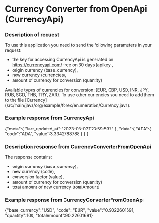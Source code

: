 # Currency Converter from OpenApi (CurrencyApi)
### Description of request

To use this application you need to send the following parameters in your request:
- the key for accessing CurrencyApi is generated on https://currencyapi.com/ free on 30 days (apikey),
- origin currency (base_currency),
- new currency (currencies),
- amount of currency for conversion (quantity)

Available types of currencies for conversion: {EUR, GBP, USD, INR, JPY, RUB, SGD, THB, TRY, ZAR}. 
To use other currencies you need to add them to the file [Currency] (src/main/java/org/example/forex/enumeration/Currency.java).

### Example response from CurrencyApi
 {"meta":{
"last_updated_at":"2023-08-02T23:59:59Z"
},
"data":{
"ADA":{
"code":"ADA",
"value":3.3342788788
}
}
}

### Description response from CurrencyConverterFromOpenApi
The response contains:
- origin currency (base_currency),
- new currency (code),
- conversion factor (value),
- amount of currency for conversion (quantity)
- total amount of new currency (totalAmount)

### Example response from CurrencyConverterFromOpenApi
{"base_currency":"USD", "code": "EUR", "value":"0.9022601691, "quantity":100, "totalAmount":90.22601691}
